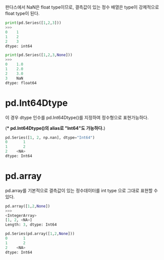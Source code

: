 #

판다스에서 NaN은 float type이므로, 결측값이 있는 정수 배열은 type이 강제적으로 float type이 된다.
```python
print(pd.Series([1,2,3]))
>>>
0    1
1    2
2    3
dtype: int64

print(pd.Series([1,2,3,None]))
>>>
0    1.0
1    2.0
2    3.0
3    NaN
dtype: float64
```
# pd.Int64Dtype

이 경우 dtype 인수를 pd.Int64Dtype()를 지정하여 정수형으로 표현가능하다.

(__* pd.Int64Dtype()의 alias로 "Int64"도 가능하다.__)

```python
pd.Series([1, 2, np.nan], dtype="Int64")
0       1
1       2
2    <NA>
dtype: Int64
```
# pd.array

pd.array를 기본적으로 결측값이 있는 정수데이터를 int type 으로 그대로 표현할 수 있다.
```python
pd.array([1,2,None])
>>>
<IntegerArray>
[1, 2, <NA>]
Length: 3, dtype: Int64

pd.Series(pd.array([1,2,None]))
0       1
1       2
2    <NA>
dtype: Int64
```

